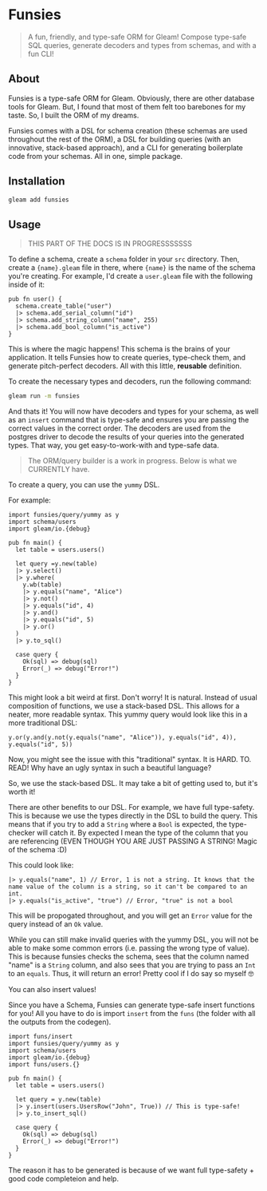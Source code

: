 # Funsies

> A fun, friendly, and type-safe ORM for Gleam! Compose type-safe SQL queries, generate decoders and types from schemas, and with a fun CLI!

## About

Funsies is a type-safe ORM for Gleam. Obviously, there are other database tools for Gleam. But, I found that most of them felt too barebones for my taste. So, I built the ORM of my dreams.

Funsies comes with a DSL for schema creation (these schemas are used throughout the rest of the ORM), a DSL for building queries (with an innovative, stack-based approach), and a CLI for generating boilerplate code from your schemas. All in one, simple package.

## Installation

```bash
gleam add funsies
```

## Usage

> THIS PART OF THE DOCS IS IN PROGRESSSSSSS

To define a schema, create a `schema` folder in your `src` directory. Then, create a `{name}.gleam` file in there, where `{name}` is the name of the schema you're creating. For example, I'd create a `user.gleam` file with the following inside of it:

```gleam
pub fn user() {
  schema.create_table("user")
  |> schema.add_serial_column("id")
  |> schema.add_string_column("name", 255)
  |> schema.add_bool_column("is_active")
}
```

This is where the magic happens! This schema is the brains of your application. It tells Funsies how to create queries, type-check them, and generate pitch-perfect decoders. All with this little, **reusable** definition.

To create the necessary types and decoders, run the following command:

```bash
gleam run -m funsies
```

And thats it! You will now have decoders and types for your schema, as well as an `insert` command that is type-safe and ensures you are passing the correct values in the correct order. The decoders are used from the postgres driver to decode the results of your queries into the generated types. That way, you get easy-to-work-with and type-safe data.

> The ORM/query builder is a work in progress. Below is what we CURRENTLY have.

To create a query, you can use the `yummy` DSL.

For example:

```gleam
import funsies/query/yummy as y
import schema/users
import gleam/io.{debug}

pub fn main() {
  let table = users.users()

  let query =y.new(table)
  |> y.select()
  |> y.where(
    y.wb(table)
    |> y.equals("name", "Alice")
    |> y.not()
    |> y.equals("id", 4)
    |> y.and()
    |> y.equals("id", 5)
    |> y.or()
  )
  |> y.to_sql()

  case query {
    Ok(sql) => debug(sql)
    Error(_) => debug("Error!")
  }
}
```

This might look a bit weird at first. Don't worry! It is natural. Instead of usual composition of functions, we use a stack-based DSL. This allows for a neater, more readable syntax. This yummy query would look like this in a more traditional DSL:

```gleam
y.or(y.and(y.not(y.equals("name", "Alice")), y.equals("id", 4)), y.equals("id", 5))
```

Now, you might see the issue with this "traditional" syntax. It is HARD. TO. READ! Why have an ugly syntax in such a beautiful language?

So, we use the stack-based DSL. It may take a bit of getting used to, but it's worth it!

There are other benefits to our DSL. For example, we have full type-safety. This is because we use the types directly in the DSL to build the query. This means that if you try to add a `String` where a `Bool` is expected, the type-checker will catch it. By expected I mean the type of the column that you are referencing (EVEN THOUGH YOU ARE JUST PASSING A STRING! Magic of the schema :D)

This could look like:

```gleam
|> y.equals("name", 1) // Error, 1 is not a string. It knows that the name value of the column is a string, so it can't be compared to an int.
|> y.equals("is_active", "true") // Error, "true" is not a bool
```

This will be propogated throughout, and you will get an `Error` value for the query instead of an `Ok` value.

While you can still make invalid queries with the yummy DSL, you will not be able to make some common errors (i.e. passing the wrong type of value). This is because funsies checks the schema, sees that the column named "name" is a `String` column, and also sees that you are trying to pass an `Int` to an `equals`. Thus, it will return an error! Pretty cool if I do say so myself 🤓

You can also insert values!

Since you have a Schema, Funsies can generate type-safe insert functions for you! All you have to do is import `insert` from the `funs` (the folder with all the outputs from the codegen).

```gleam
import funs/insert
import funsies/query/yummy as y
import schema/users
import gleam/io.{debug}
import funs/users.{}

pub fn main() {
  let table = users.users()

  let query = y.new(table)
  |> y.insert(users.UsersRow("John", True)) // This is type-safe!
  |> y.to_insert_sql()

  case query {
    Ok(sql) => debug(sql)
    Error(_) => debug("Error!")
  }
}
```

The reason it has to be generated is because of we want full type-safety + good code completeion and help.
